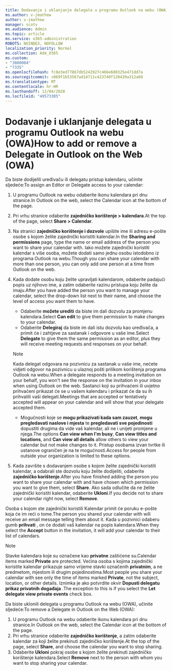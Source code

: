 ```yaml
---
title: Dodavanje i uklanjanje delegata u programu Outlook na webu (OWA)
ms.author: v-jmathew
author: v-jmathew
manager: scotv
ms.audience: Admin
ms.topic: article
ms.service: o365-administration
ROBOTS: NOINDEX, NOFOLLOW
localization_priority: Normal
ms.collection: Adm_O365
ms.custom:
- "3800004"
- "7335"
ms.openlocfilehash: fc8e3ed77867db5242927c466e680325e471dd7a
ms.sourcegitcommit: c069f1b53567ad14711c423740f120439a312a60
ms.translationtype: MT
ms.contentlocale: hr-HR
ms.lasthandoff: 12/04/2020
ms.locfileid: "49573305"
---
```

# <a name="how-to-add-or-remove-a-delegate-in-outlook-on-the-web-owa"></a><span data-ttu-id="a63f4-102">Dodavanje i uklanjanje delegata u programu Outlook na webu (OWA)</span><span class="sxs-lookup"><span data-stu-id="a63f4-102">How to add or remove a Delegate in Outlook on the Web (OWA)</span></span>

<span data-ttu-id="a63f4-103">Da biste dodijelili uređivaču ili delegatu pristup kalendaru, učinite sljedeće:</span><span class="sxs-lookup"><span data-stu-id="a63f4-103">To assign an Editor or Delegate access to your calendar:</span></span>

1. <span data-ttu-id="a63f4-104">U programu Outlook na webu odaberite ikonu kalendara pri dnu stranice.</span><span class="sxs-lookup"><span data-stu-id="a63f4-104">In Outlook on the web, select the Calendar icon at the bottom of the page.</span></span>
2. <span data-ttu-id="a63f4-105">Pri vrhu stranice odaberite **zajedničko korištenje > kalendara**.</span><span class="sxs-lookup"><span data-stu-id="a63f4-105">At the top of the page, select **Share > Calendar**.</span></span>
3. <span data-ttu-id="a63f4-106">Na stranici **zajedničko korištenje i dozvole** upišite ime ili adresu e-pošte osobe s kojom želite zajednički koristiti kalendar.</span><span class="sxs-lookup"><span data-stu-id="a63f4-106">In the **Sharing and permissions** page, type the name or email address of the person you want to share your calendar with.</span></span> <span data-ttu-id="a63f4-107">Iako možete zajednički koristiti kalendar s više osoba, možete dodati samo jednu osobu istodobno iz programa Outlook na webu.</span><span class="sxs-lookup"><span data-stu-id="a63f4-107">Though you can share your calendar with more than one person, you can only add one person at a time from Outlook on the web.</span></span>
4. <span data-ttu-id="a63f4-108">Kada dodate osobu koju želite upravljati kalendarom, odaberite padajući popis uz njihovo ime, a zatim odaberite razinu pristupa koju želite da imaju.</span><span class="sxs-lookup"><span data-stu-id="a63f4-108">After you have added the person you want to manage your calendar, select the drop-down list next to their name, and choose the level of access you want them to have.</span></span>

    - <span data-ttu-id="a63f4-109">Odaberite **možete urediti** da biste im dali dozvolu za promjenu kalendara.</span><span class="sxs-lookup"><span data-stu-id="a63f4-109">Select **Can edit** to give them permission to make changes to your calendar.</span></span>
    - <span data-ttu-id="a63f4-110">Odaberite **Delegiraj** da biste im dali istu dozvolu kao uređivača, a primit će i zahtjeve za sastanak i odgovore u vaše ime.</span><span class="sxs-lookup"><span data-stu-id="a63f4-110">Select **Delegate** to give them the same permission as an editor, plus they will receive meeting requests and responses on your behalf.</span></span>
    > [!NOTE]
    > <span data-ttu-id="a63f4-111">Kada delegat odgovara na pozivnicu za sastanak u vaše ime, nećete vidjeti odgovor na pozivnicu u ulaznoj pošti prilikom korištenja programa Outlook na webu.</span><span class="sxs-lookup"><span data-stu-id="a63f4-111">When a delegate responds to a meeting invitation on your behalf, you won't see the response on the invitation in your inbox when using Outlook on the web.</span></span> <span data-ttu-id="a63f4-112">Sastanci koji su prihvaćeni ili uvjetno prihvaćeni prikazat će se u vašem kalendaru i prikazat će da su ih prihvatili vaši delegati.</span><span class="sxs-lookup"><span data-stu-id="a63f4-112">Meetings that are accepted or tentatively accepted will appear on your calendar and will show that your delegate accepted them.</span></span>
    - <span data-ttu-id="a63f4-113">Mogućnosti koje se **mogu prikazivati kada sam zauzet**, **mogu pregledavati naslove i mjesta** te **pregledavati sve pojedinosti** dopustiti drugima da vide vaš kalendar, ali ne i unijeti promjene u njega.</span><span class="sxs-lookup"><span data-stu-id="a63f4-113">The options **Can view when I'm busy**, **Can view titles and locations**, and **Can view all details** allow others to view your calendar but not make changes to it.</span></span> <span data-ttu-id="a63f4-114">Pristup osobama izvan tvrtke ili ustanove ograničen je na te mogućnosti.</span><span class="sxs-lookup"><span data-stu-id="a63f4-114">Access for people from outside your organization is limited to these options.</span></span>

5. <span data-ttu-id="a63f4-115">Kada završite s dodavanjem osobe s kojom želite zajednički koristiti kalendar, a odabrali ste dozvolu koju želite dodijeliti, odaberite **zajedničko korištenje**.</span><span class="sxs-lookup"><span data-stu-id="a63f4-115">After you have finished adding the person you want to share your calendar with and have chosen which permission you want to give them, select **Share**.</span></span> <span data-ttu-id="a63f4-116">Ako sada odlučite da ne želite zajednički koristiti kalendar, odaberite **Ukloni**.</span><span class="sxs-lookup"><span data-stu-id="a63f4-116">If you decide not to share your calendar right now, select **Remove**.</span></span>

<span data-ttu-id="a63f4-117">Osoba s kojom ste zajednički koristili Kalendar primit će poruku e-pošte koja će im reći o tome.</span><span class="sxs-lookup"><span data-stu-id="a63f4-117">The person you shared your calendar with will receive an email message telling them about it.</span></span> <span data-ttu-id="a63f4-118">Kada u pozivnici odaberu gumb **prihvati** , on će dodati vaš kalendar na popis kalendara.</span><span class="sxs-lookup"><span data-stu-id="a63f4-118">When they select the **Accept** button in the invitation, it will add your calendar to their list of calendars.</span></span>

> [!NOTE]
> <span data-ttu-id="a63f4-119">Stavke kalendara koje su označene kao **privatne** zaštićene su.</span><span class="sxs-lookup"><span data-stu-id="a63f4-119">Calendar items marked **Private** are protected.</span></span> <span data-ttu-id="a63f4-120">Većina osoba s kojima zajednički koristite kalendar prikazuje samo vrijeme stavki označenih **privatnim**, a ne predmetom, mjestom ili drugim pojedinostima.</span><span class="sxs-lookup"><span data-stu-id="a63f4-120">Most people you share your calendar with see only the time of items marked **Private**, not the subject, location, or other details.</span></span> <span data-ttu-id="a63f4-121">Iznimka je ako potvrdite okvir **Dopusti delegatu prikaz privatnih događaja** .</span><span class="sxs-lookup"><span data-stu-id="a63f4-121">The exception to this is if you select the **Let delegate view private events** check box.</span></span>

<span data-ttu-id="a63f4-122">Da biste uklonili delegata u programu Outlook na webu (OWA), učinite sljedeće:</span><span class="sxs-lookup"><span data-stu-id="a63f4-122">To remove a Delegate in Outlook on the Web (OWA):</span></span>

1. <span data-ttu-id="a63f4-123">U programu Outlook na webu odaberite ikonu kalendara pri dnu stranice.</span><span class="sxs-lookup"><span data-stu-id="a63f4-123">In Outlook on the web, select the Calendar icon at the bottom of the page.</span></span>
2. <span data-ttu-id="a63f4-124">Pri vrhu stranice odaberite **zajedničko korištenje**, a zatim odaberite kalendar za koji želite prekinuti zajedničko korištenje.</span><span class="sxs-lookup"><span data-stu-id="a63f4-124">At the top of the page, select **Share**, and choose the calendar you want to stop sharing.</span></span>
3. <span data-ttu-id="a63f4-125">Odaberite **Ukloni** pokraj osobe s kojom želite prekinuti zajedničko korištenje kalendara.</span><span class="sxs-lookup"><span data-stu-id="a63f4-125">Select **Remove** next to the person with whom you want to stop sharing your calendar.</span></span>
